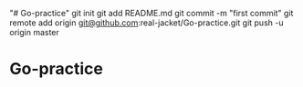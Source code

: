 "# Go-practice"  git init git add README.md git commit -m "first commit" git remote add origin git@github.com:real-jacket/Go-practice.git git push -u origin master
# Go-practice

